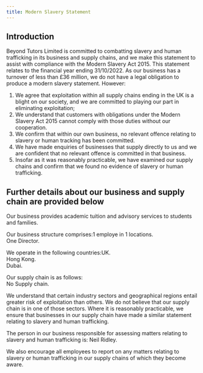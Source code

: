 ```yaml
---
title: Modern Slavery Statement
---
```


## Introduction

Beyond Tutors Limited is committed to combatting slavery and human trafficking in its business and supply chains, and we make this statement to assist with compliance with the Modern Slavery Act 2015. This statement relates to the financial year ending 31/10/2022. As our business has a turnover of less than £36 million, we do not have a legal obligation to produce a modern slavery statement. However:  
  

1.  We agree that exploitation within all supply chains ending in the UK is a blight on our society, and we are committed to playing our part in eliminating exploitation;
2.  We understand that customers with obligations under the Modern Slavery Act 2015 cannot comply with those duties without our cooperation.
3.  We confirm that within our own business, no relevant offence relating to slavery or human tracking has been committed.
4.  We have made enquiries of businesses that supply directly to us and we are confident that no relevant offence is committed in that business.
5.  Insofar as it was reasonably practicable, we have examined our supply chains and confirm that we found no evidence of slavery or human trafficking.   
      
    

## Further details about our business and supply chain are provided below

Our business provides academic tuition and advisory services to students and families.   
  
Our business structure comprises:1 employe in 1 locations.  
One Director.   
  
We operate in the following countries:UK.  
Hong Kong.  
Dubai.  
  
Our supply chain is as follows:  
No Supply chain.   
  
We understand that certain industry sectors and geographical regions entail greater risk of exploitation than others. We do not believe that our supply chain is in one of those sectors. Where it is reasonably practicable, we ensure that businesses in our supply chain have made a similar statement relating to slavery and human trafficking.   
  
The person in our business responsible for assessing matters relating to slavery and human trafficking is: Neil Ridley.   
  
We also encourage all employees to report on any matters relating to slavery or human trafficking in our supply chains of which they become aware.